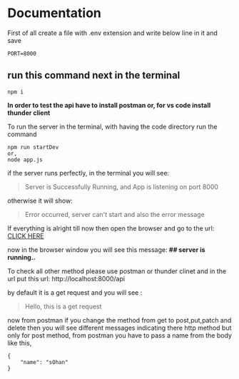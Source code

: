 # **Documentation**

First of all create a file with .env extension and write below line in it and save

```
PORT=8000
```

## run this command next in the terminal
```
npm i
```

**In order to test the api have to install postman or, for vs code install thunder client**

To run the server
in the terminal, with having the code directory run the command

```
npm run startDev
or,
node app.js
```

if the server runs perfectly, in the terminal you will see:

> Server is Successfully Running, and App is listening on port 8000

otherwise it will show:

> Error occurred, server can't start and also the error message

If everything is alright till now then open the browser and go to the url:
[CLICK HERE](http://localhost:8000/)

now in the browser window you will see this message:
**## server is running..**

To check all other method please use postman or thunder clinet and in the url put this url:
http://localhost:8000/api

by default it is a get request and you will see :

> Hello, this is a get request

now from postman if you change the method from get to post,put,patch and delete then you will see different messages indicating there http method
but only for post method, from postman you have to pass a name from the body like this,

```
{
	"name": "sOhan"
}
```
